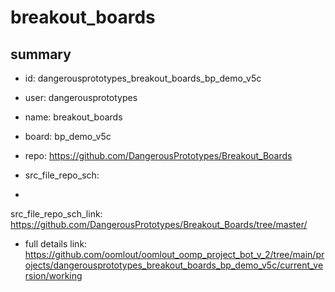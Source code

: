 # breakout_boards
 
## summary 
* id: dangerousprototypes_breakout_boards_bp_demo_v5c
* user: dangerousprototypes
* name: breakout_boards
* board: bp_demo_v5c
* repo: https://github.com/DangerousPrototypes/Breakout_Boards



* src_file_repo_sch: 
*
 src_file_repo_sch_link: https://github.com/DangerousPrototypes/Breakout_Boards/tree/master/
* full details link: https://github.com/oomlout/oomlout_oomp_project_bot_v_2/tree/main/projects/dangerousprototypes_breakout_boards_bp_demo_v5c/current_version/working  






